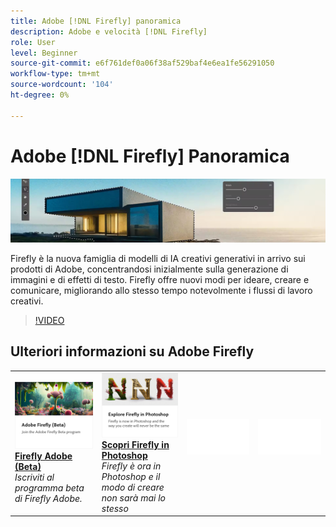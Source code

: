 ```yaml
---
title: Adobe [!DNL Firefly] panoramica
description: Adobe e velocità [!DNL Firefly]
role: User
level: Beginner
source-git-commit: e6f761def0a06f38af529baf4e6ea1fe56291050
workflow-type: tm+mt
source-wordcount: '104'
ht-degree: 0%

---
```


# Adobe [!DNL Firefly] Panoramica

![Firefly Hero Image](../assets/firefly.png)

Firefly è la nuova famiglia di modelli di IA creativi generativi in arrivo sui prodotti di Adobe, concentrandosi inizialmente sulla generazione di immagini e di effetti di testo. Firefly offre nuovi modi per ideare, creare e comunicare, migliorando allo stesso tempo notevolmente i flussi di lavoro creativi.

>[!VIDEO](https://video.tv.adobe.com/v/3416970t1?quality=12&learn=on&hidetitle=true)

## Ulteriori informazioni su Adobe Firefly

<table>
<tr>
   <td>
      <a href="https://firefly.adobe.com/" {target="_blank" }>
         <img alt="Firefly Adobe (Beta)" src="../assets/firefly-beta.png" />
      </a>
      <div>
      <a href="https://firefly.adobe.com/" {target="_blank" }><strong>Firefly Adobe (Beta)</strong></a>
      </div>
      <em>Iscriviti al programma beta di Firefly Adobe.</em>
      <br>
  </td>
  <td>
      <a href="https://www.adobe.com/sensei/generative-ai/firefly.html" {target="_blank" }>
         <img alt="Scopri Firefly in Photoshop" src="../assets/firefly-photoshop.png" />
      </a>
      <div>
      <a href="https://www.adobe.com/sensei/generative-ai/firefly.html" {target="_blank" }><strong>Scopri Firefly in Photoshop</strong></a>
      </div>
      <em>Firefly è ora in Photoshop e il modo di creare non sarà mai lo stesso</em>
      <br>
  </td>
  <td>
    <img alt="Spaziatore" src="../assets/Whitespacer.png" />
    <div>
    <br>
  </td>
  <td>
    <img alt="Spaziatore" src="../assets/Whitespacer.png" />
    <div>
    <br>
  </td>
</tr>
</table>
